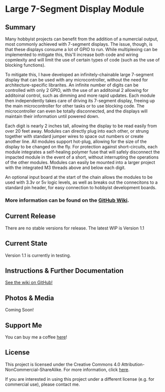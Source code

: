 # Large 7-Segment Display Module

## Summary
Many hobbyist projects can benefit from the addition of a numercial output, most commonly achieved with 7-segment displays. The issue, though, is that these displays consume a lot of GPIO to run. While multiplexing can be implemented to mitigate this, this'll increase both code and wiring copmlexity and will limit the use of certain types of code (such as the use of blocking functions).

To mitigate this, I have developed an infinitely-chainable large 7-segment display that can be used with any microcontroller, without the need for architecture-specific librarites. An infinite number of digits can be controlled with only 2 GPIO, with the use of an additoinal 2 allowing for additoinal control, such as dimming and more rapid updates. Each module then independently takes care of driving its 7-segment display, freeing up the main microcontroller for other tasks or to use blocking code. The microcontroller can even be totally disconnected, and the displays will maintain their information until powered down.

Each digit is nearly 2 inches tall, allowing the display to be read easily from over 20 feet away. Modules can directly plug into each other, or strung together with standard jumper wires to space out numbers or create another line. All modules support hot-plug, allowing for the size of the display to be changed on the fly. For protection against short-circuits, each module integrates a self-healing polymer fuse that will safely disconnect the impacted module in the event of a short, without interrupting the operations of the other modules. Modules can easily be mounted into a larger project with the integrated M3 threads above and below each digit.

An optional input board at the start of the chain allows the modules to be used with 3.3v or 5v logic levels, as well as breaks out the connecitons to a standard pin header, for easy connection to hobbyist development boards. 


### More information can be found on the [GitHub Wiki](https://github.com/JimHeaney/7seg-module/wiki).


## Current Release
There are no stable versions for release. The latest WIP is Version 1.1

## Current State
Version 1.1 is currently in testing.

## Instructions & Further Documentation
[See the wiki on GitHub!](https://github.com/JimHeaney/7seg-module/wiki) 

## Photos & Media
Coming Soon!

## Support Me
You can buy me a coffee [here](https://www.buymeacoffee.com/jimheaney)!

## License
This project is licensed under the Creative Commons 4.0 Attribution-NonCommercial-ShareAlike. For more information, click [here](https://creativecommons.org/licenses/by-nc-sa/4.0/).

If you are interested in using this project under a different license (e.g. for commercial use), please contact me. 

